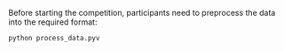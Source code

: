 Before starting the competition, participants need to preprocess the data into the required format:

```bash
python process_data.pyv
